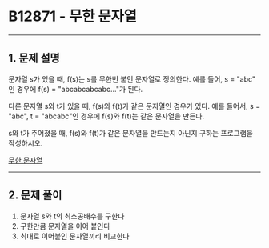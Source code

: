 # B12871 -  무한 문자열

<hr/>

## 1. 문제 설명

문자열 s가 있을 때, f(s)는 s를 무한번 붙인 문자열로 정의한다. 예를 들어, s = "abc" 인 경우에 f(s) = "abcabcabcabc..."가 된다.

다른 문자열 s와 t가 있을 때, f(s)와 f(t)가 같은 문자열인 경우가 있다. 예를 들어서, s = "abc", t = "abcabc"인 경우에 f(s)와 f(t)는 같은 문자열을 만든다.

s와 t가 주어졌을 때, f(s)와 f(t)가 같은 문자열을 만드는지 아닌지 구하는 프로그램을 작성하시오.

[무한 문자열](<https://www.acmicpc.net/problem/12871>)

------

## 2. 문제 풀이

1. 문자열 s와 t의 최소공배수를 구한다
2. 구한만큼 문자열을 이어 붙인다
3. 최대로 이어붙인 문자열끼리 비교한다
